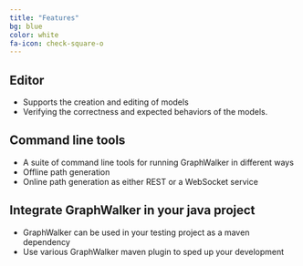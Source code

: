 ```yaml
---
title: "Features"
bg: blue
color: white
fa-icon: check-square-o
---
```


## Editor

* Supports the creation and editing of models
* Verifying the correctness and expected behaviors of the models.
  
## Command line tools

* A suite of command line tools for running GraphWalker in different ways
* Offline path generation
* Online path generation as either REST or a WebSocket service

## Integrate GraphWalker in your java project

* GraphWalker can be used in your testing project as a maven dependency
* Use various GraphWalker maven plugin to sped up your development

